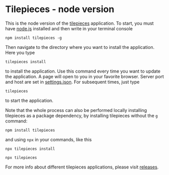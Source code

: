 # Tilepieces - node version
This is the node version of the [tilepieces](https://tilepieces.net) application.
To start, you must have [node.js](https://node.js) installed and then write in your terminal console
```
npm install tilepieces -g
```
Then navigate to the directory where you want to install the application.
Here you type
```
tilepieces install
```
to install the application. Use this command every time you want to update the application.
A page will open to you in your favorite browser.
Server port and host are set in [settings.json](https://github.com/tilepieces/tilepieces-node/blob/main/settings.json).
For subsequent times, just type
```
tilepieces
```
to start the application.

Note that the whole process can also be performed locally installing tilepieces as a package dependency, by installing tilepieces without the
`g` command:
```
npm install tilepieces
```
and using `npx` in your commands, like this
```
npx tilepieces install
```
```
npx tilepieces
```
For more info about different tilepieces applications, please visit [releases](https://tilepieces.net/releases.html).

